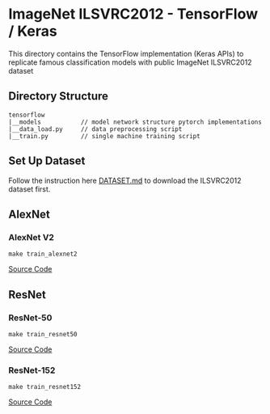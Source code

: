 # ImageNet ILSVRC2012 - TensorFlow / Keras 

This directory contains the TensorFlow implementation (Keras APIs) to replicate famous classification models with public ImageNet ILSVRC2012 dataset

## Directory Structure

```
tensorflow
|__models           // model network structure pytorch implementations
|__data_load.py     // data preprocessing script
|__train.py         // single machine training script
```

## Set Up Dataset

Follow the instruction here [DATASET.md](../DATASET.md) to download the ILSVRC2012 dataset first.

## AlexNet
### AlexNet V2
```
make train_alexnet2
```
[Source Code](models/alexnet_v2.py)

## ResNet

### ResNet-50
```
make train_resnet50
```
[Source Code](models/resnet50.py)

### ResNet-152
```
make train_resnet152
```
[Source Code](models/resnet152.py)